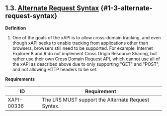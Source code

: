 ## 1.3. [Alternate Request Syntax](https://github.com/adlnet/xAPI-Spec/blob/1.0.3/xAPI-Communication.md#alt-request-syntax) {#1-3-alternate-request-syntax}

**Definition**

1.  One of the goals of the xAPI is to allow cross-domain tracking, and even though xAPI seeks to enable tracking from applications other than browsers, browsers still need to be supported. For example, Internet Explorer 8 and 9 do not implement Cross Origin Resource Sharing, but rather use their own Cross Domain Request API, which cannot use all of the xAPI as described above due to only supporting "GET" and "POST", and not allowing HTTP headers to be set.

**Requirements**

| **ID** | **Requirement** |
| --- | --- |
| XAPI-00336 | The LRS MUST support the Alternate Request Syntax. |
